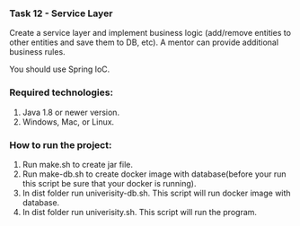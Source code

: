 ### Task 12 - Service Layer
Create a service layer and implement business logic (add/remove entities to other entities and save them to DB, etc). A mentor can provide additional business rules.

You should use Spring IoC.

### Required technologies:
1. Java 1.8 or newer version.
2. Windows, Mac, or Linux.

### How to run the project:
1. Run make.sh to create jar file.
2. Run make-db.sh to create docker image with database(before your run this script be sure that your docker is running).
3. In dist folder run univerisity-db.sh. This script will run docker image with database.
4. In dist folder run univerisity.sh. This script will run the program.